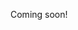 Coming soon!

<!-- TODO: make arch portable -->

<!-- https://blog.stephenwolfram.com/2019/02/seeking-the-productive-life-some-details-of-my-personal-infrastructure/ -->

<!-- TODO https://computecuter.com/ -->

<!--

Nix/NixOS

https://news.ycombinator.com/item?id=22877355
https://guix.gnu.org/help/
https://www.google.com/search?hl=en&q=arch%20to%20nixos
https://ramsdenj.com/2017/06/19/switching-to-nixos-from-arch-linux.html
https://godarch.com/
https://www.reddit.com/r/archlinux/comments/b2jkrp/anyone_tried_nixos_what_are_your_thoughts/
https://wiki.archlinux.org/index.php/Nix
https://discourse.nixos.org/t/why-do-i-have-to-switch-from-arch-to-nixos/5873
https://medium.com/@jethroksy/a-year-with-nixos-113b534f446b
https://stackshare.io/stackups/arch-linux-vs-nixos
https://news.ycombinator.com/item?id=15480103
https://funloop.org/post/2015-08-01-why-i-use-nixos.html
https://huffleclaw.org/post/2019-02-05-nixos/
https://nixos.wiki/wiki/Nvidia
https://www.google.com/search?hl=en&q=nix%20macos
https://github.com/NixOS/nix/issues/2925
https://github.com/srid/neuron/issues/103
https://www.softinio.com/post/moving-from-homebrew-to-nix-package-manager/
https://www.nmattia.com/posts/2018-03-21-nix-reproducible-setup-linux-macos.html
https://ariya.io/2016/05/nix-as-os-x-package-manager
https://medium.com/scientific-breakthrough-of-the-afternoon/improving-quality-of-life-on-mac-with-nix-package-manager-beb08e96849a
https://news.ycombinator.com/item?id=11802817
https://www.mpscholten.de/nixos/2016/05/26/my-experience-with-nix-on-osx.html?
https://nixos.org/nixpkgs/manual/#how-to-create-a-development-environment
https://discourse.nixos.org/t/current-status-of-nix-on-macos-catalina/4286/16
https://github.com/LnL7/nix-darwin
https://wiki.nikitavoloboev.xyz/package-managers/nix/nix-darwin
https://github.com/LnL7/nix-darwin/blob/master/modules/examples/lnl.nix

-->

<!-- 

MacOS

https://www.reddit.com/r/apple/comments/5lnv11/better_touch_tool_has_changed_touchbar_from_kinda/
https://folivora.ai

https://github.com/koekeishiya/skhd/blob/master/examples/skhdrc
https://github.com/koekeishiya/skhd/issues/1
https://github.com/koekeishiya/skhd

-->

<!--

https://wiki.archlinux.org/index.php/NVIDIA_Optimus
https://wiki.archlinux.org/index.php/Nouveau
https://wiki.archlinux.org/index.php/Hardware_video_acceleration
https://wiki.archlinux.org/index.php/Intel_graphics
https://wiki.archlinux.org/index.php/PRIME
https://wiki.archlinux.org/index.php/Bumblebee
https://wiki.archlinux.org/index.php/Nvidia-xrun
https://wiki.archlinux.org/index.php/NVIDIA
https://wiki.archlinux.org/index.php/NVIDIA#NVIDIA_Settings
https://www.google.com/search?hl=en&q=arch%20prime%20intel%20nouveau
https://nouveau.freedesktop.org/wiki/Optimus/
https://www.reddit.com/r/linux_gaming/comments/6ftq10/the_ultimate_guide_to_setting_up_nvidia_optimus/
https://www.google.com/search?safe=off&hl=en&ei=hZPIXKKNMILl-gSJoqWQCQ&q=arch+gpu+no+sink+output+missing&oq=arch+gpu+no+sink+output+missing&gs_l=psy-ab.3...4379.5506..5902...0.0..0.153.956.1j7......0....1..gws-wiz.......0i71j33i299j33i160.xROJBUPO6ZY
https://www.reddit.com/r/archlinux/comments/9l7aph/hdmi_not_shown_by_xrandr_but_detected_when_cable/

-->

<!--

# Data

- <input type="checkbox" disabled/> Sources
  - <input type="checkbox" disabled/> Dropbox
    - <input type="checkbox" disabled/> download everything to external drive
    - <input type="checkbox" disabled/> delete everything
    - <input type="checkbox" disabled/> upload the essentials
  - <input type="checkbox" disabled/> HackerNews binge (July 1, 2018 to now)
  - <input type="checkbox" disabled/> Pocket
    - <input type="checkbox" disabled/> download directory
  - <input type="checkbox" disabled/> organize harddrives
  - <input type="checkbox" disabled/> Apple devices
    - <input type="checkbox" disabled/> clean up tabs
    - <input type="checkbox" disabled/> clean up apps
  - <input type="checkbox" disabled/> clean up tabs in Toby
  - <input type="checkbox" disabled/> add books/movies/albums/etc to [lists](/lists)
  - <input type="checkbox" disabled/> org-mode
    - <input type="checkbox" disabled/> move org repo to [taysar](/)
    - <input type="checkbox" disabled/> delete org
- <input type="checkbox" disabled/> Sink
  - <input type="checkbox" disabled/> media queue

-->

<!--

- [ ] best mac store apps
- [ ] operator mono
- [ ] firefox add-ons
  - discourse
  - etc
- [ ] pro touch bar junk
- [ ] productivity tracker
  - browser
  - system
    - arbttt?
- [ ] wolfram
- [ ] https://github.com/jarun/nnn
  - [ ] https://github.com/jarun/nnn/tree/master/plugins
- [ ] https://github.com/ranger/ranger#getting-started
- [ ] https://github.com/dsanson/termpdf

- [ ] bash++
  - https://github.com/awesome-lists/awesome-bash
  - https://github.com/alebcay/awesome-shell
  - https://github.com/joseluisq/awesome-bash-commands
  - https://terminalsare.sexy/
  - https://vikaskyadav.github.io/awesome-bash-alias/

- [ ] taysar computing setup
  - [ ] design a good macos setup from "first principles"

-->
